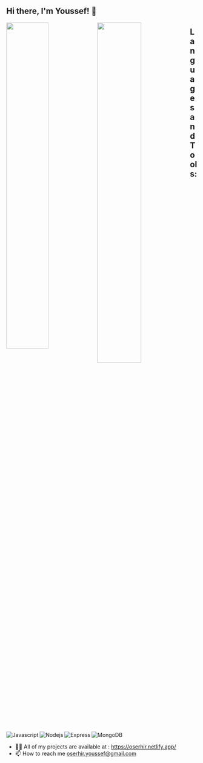 ## Hi there, I'm Youssef! 👋

<img align="left"   width="47%"   src="https://github-readme-stats.vercel.app/api?username=oserhir&theme=vue-dark" />
<img  align="left"  width="48%" src="https://github-readme-stats.vercel.app/api/top-langs/?username=oserhir&layout=compact" />


## Languages and Tools:  
 
<img align="left"    alt="Javascript" src="https://img.shields.io/badge/javascript-%23323330.svg?style=for-the-badge&logo=javascript&logoColor=%23F7DF1E" /> 
<img align="left"  alt="Nodejs" src="https://img.shields.io/badge/node.js-6DA55F?style=for-the-badge&logo=node.js&logoColor=white" />
<img align="left"  alt="Express" src="https://img.shields.io/badge/express.js-%23404d59.svg?style=for-the-badge&logo=express&logoColor=%2361DAFB" />
<img  alt="MongoDB" src="https://img.shields.io/badge/MongoDB-%234ea94b.svg?style=for-the-badge&logo=mongodb&logoColor=white" />


- 👨‍💻 All of my projects are available at : https://oserhir.netlify.app/
- 📫 How to reach me oserhir.youssef@gmail.com
 

 

